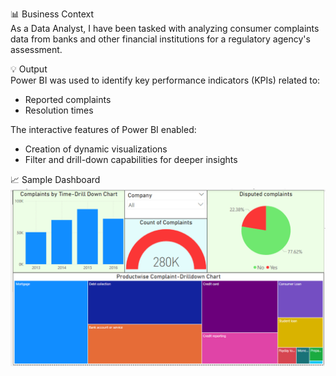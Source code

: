 📊 Business Context  
As a Data Analyst, I have been tasked with analyzing consumer complaints data from banks and other financial institutions for a regulatory agency's assessment.

💡 Output  
Power BI was used to identify key performance indicators (KPIs) related to:

- Reported complaints  
- Resolution times

The interactive features of Power BI enabled:

- Creation of dynamic visualizations  
- Filter and drill-down capabilities for deeper insights

📈 Sample Dashboard  
![Consumer Complaint Dashboard](Consumer%20complaint%20analysis%20%28PowerBI%29/Consumer%20complaint%20Dasboard%201.png)
